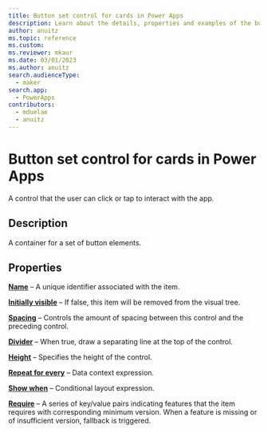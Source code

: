 ```yaml
---
title: Button set control for cards in Power Apps
description: Learn about the details, properties and examples of the button set control for cards in Power Apps.
author: anuitz
ms.topic: reference
ms.custom: 
ms.reviewer: mkaur
ms.date: 03/01/2023
ms.author: anuitz
search.audienceType:
  - maker
search.app:
  - PowerApps
contributors:
  - mduelae
  - anuitz
---
```


# Button set control for cards in Power Apps

A control that the user can click or tap to interact with the app.

## Description

A container for a set of button elements.

## Properties
**[Name](../control-reference.md#n)** – A unique identifier associated with the item.

**[Initially visible](../control-reference.md#i)** – If false, this item will be removed from the visual tree.

**[Spacing](../control-reference.md#s)** – Controls the amount of spacing between this control and the preceding control.

**[Divider](../control-reference.md#d)** – When true, draw a separating line at the top of the control.

**[Height](../control-reference.md#h)** – Specifies the height of the control.

**[Repeat for every](../control-reference.md#r)** – Data context expression.

**[Show when](../control-reference.md#s)** – Conditional layout expression.

**[Require](../control-reference.md#r)** – A series of key/value pairs indicating features that the item requires with corresponding minimum version. When a feature is missing or of insufficient version, fallback is triggered.



